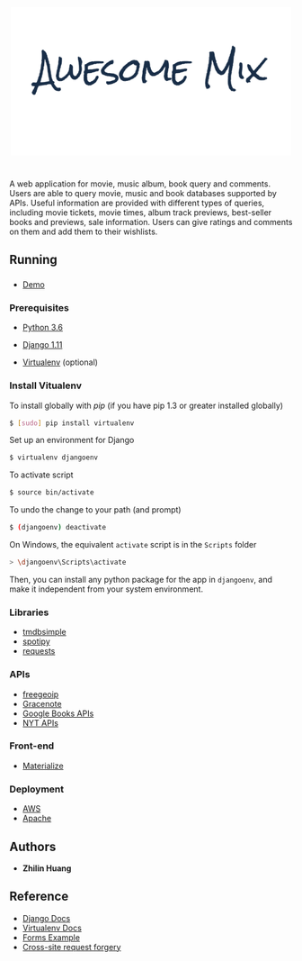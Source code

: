 <p align="center">
  <img src="./static/assets/logos/logo.png" width='500'>
</p>

#

A web application for movie, music album, book query and comments. Users are able to query movie, music and book databases supported by APIs. Useful information are provided with different types of queries, including movie tickets, movie times, album track previews, best-seller books and previews, sale information. Users can give ratings and comments on them and add them to their wishlists.

## Running

### 

- [Demo](http://34.198.185.145)

### Prerequisites

- [Python 3.6](https://www.python.org/)

- [Django 1.11](https://www.djangoproject.com/download/)

- [Virtualenv](https://virtualenv.pypa.io/en/stable/) (optional)

### Install Vitualenv

To install globally with _pip_ (if you have pip 1.3 or greater installed globally)

```bash
$ [sudo] pip install virtualenv
```

Set up an environment for Django

```bash
$ virtualenv djangoenv
```

To activate script

```bash
$ source bin/activate
```

To undo the change to your path (and prompt)

```bash
$ (djangoenv) deactivate
```

On Windows, the equivalent `activate` script is in the `Scripts` folder

```bash
> \djangoenv\Scripts\activate
```

Then, you can install any python package for the app in `djangoenv`, and make it independent from your system environment.

### Libraries

- [tmdbsimple](https://github.com/celiao/tmdbsimple)
- [spotipy](https://github.com/plamere/spotipy)
- [requests](http://docs.python-requests.org/en/master/)

### APIs

- [freegeoip](https://ipstack.com/)
- [Gracenote](http://developer.tmsapi.com/page)
- [Google Books APIs](https://developers.google.com/books/)
- [NYT APIs](https://developer.nytimes.com/)

### Front-end

- [Materialize](http://materializecss.com/)

### Deployment

- [AWS](https://aws.amazon.com/)
- [Apache](https://httpd.apache.org/)


## Authors

- **Zhilin Huang**

## Reference

- [Django Docs](https://docs.djangoproject.com/en/1.11/intro/tutorial01/)
- [Virtualenv Docs](https://virtualenv.pypa.io/en/stable/installation/)
- [Forms Example](https://github.com/CMU-Web-Application-Development/forms-example)
- [Cross-site request forgery](https://en.wikipedia.org/wiki/Cross-site_request_forgery)